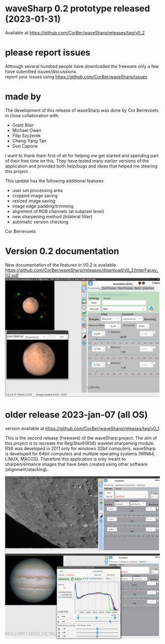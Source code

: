 # waveSharp 0.2 prototype released (2023-01-31)
Available at https://github.com/CorBer/waveSharp/releases/tag/v0_2 <br>

# please report issues
Although several hundred people have downloaded the freeware only a few have submitted 
issues/discussions. <br>
report your issues using https://github.com/CorBer/waveSharp/issues

# made by
The development of this release of waveSharp was done by Cor Berrevoets 
in close collaboration with:

- Grant Blair
- Michael Owen
- Filip Szczerek
- Cheng-Yang Tan
- Don Capone

I want to thank them first of all for helping me get started and spending part of their free time on this. They have tested many earlier versions of the application and provided both help/bugs and ideas that helped me steering this project.  

This update has the following additional features
- user set processing area  
- cropped image saving
- resized image saving
- image edge padding/trimming 
- alignment of RGB channels (at subpixel level)
- new sharpening method (bilateral filter)
- automatic version checking

Cor Berrevoets 

# Version 0.2 documentation 
New documentation of the features in V0.2 is available
https://github.com/CorBer/waveSharp/releases/download/v0_2/InterFacev_02.pdf
![](images/ws.png?raw=true)


# older release 2023-jan-07 (all OS)
version available at https://github.com/CorBer/waveSharp/releases/tag/v0_1

This is the second release (freeware) of the waveSharp project.  The aim of this project is to recreate the RegiStax6(RS6) wavelet sharpening module.  RS6 was developed in 2011 only for windows 32bit computers, waveSharp is developed for 64bit computers and multiple operating systems (WIN64, LINUX, MACOS). Therefore this application is only meant to sharpen/enhance images that have been created using other software (alignment/stacking). 



![](images/Screenshot%20at%202022-12-17%2009-03-24.png?raw=true)
![](images/Screenshot%20at%202022-12-17%2009-31-35.png?raw=true)

